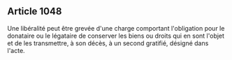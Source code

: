Article 1048
----
Une libéralité peut être grevée d'une charge comportant l'obligation pour le
donataire ou le légataire de conserver les biens ou droits qui en sont l'objet
et de les transmettre, à son décès, à un second gratifié, désigné dans l'acte.
